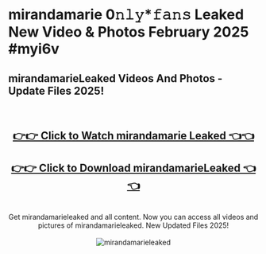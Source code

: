 # mirandamarie 0𝚗𝚕𝚢*𝚏𝚊𝚗𝚜 Leaked New Video & Photos February 2025 #myi6v

<h2>mirandamarieLeaked Videos And Photos - Update Files 2025!</h2>
<br>
<div align="center">
<h2><a href="https://mediaupload.pro?title=mirandamarie&ref=11F" rel="nofollow">👉👉 Click to Watch mirandamarie Leaked 👈👈</a></h2>
<h2><a href="https://mediaupload.pro?title=mirandamarie&ref=11F" rel="nofollow">👉👉 Click to Download mirandamarieLeaked 👈👈</a></h2>
<br>
Get mirandamarieleaked and all content. Now you can access all videos and pictures of mirandamarieleaked. New Updated Files 2025!
<br>
<br>
<a href="https://mediaupload.pro?title=mirandamarie&ref=11F" rel="nofollow" data-target="animated-image.originalLink"><img src="https://i.ibb.co/Gkj2r4b/banner.png" alt="mirandamarieleaked" style="max-width: 100%; display: inline-block;" data-target="animated-image.originalImage"></a>
</div>
<br>

